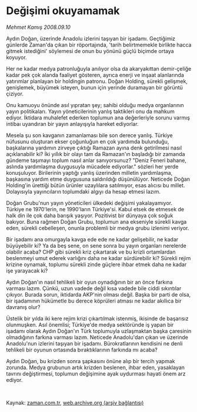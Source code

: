 # Değişimi okuyamamak

*Mehmet Kamış 2008.09.10*

<tr><td class="metin" colspan="2" style="padding-top: 20px; padding-left: 5px; padding-right: 10px;">Aydın Doğan, üzerinde Anadolu izlerini taşıyan bir işadamı. Geçtiğimiz günlerde Zaman'da çıkan bir röportajında, 'tarih belirtmemekle birlikte hacca gitmek istediğini' söylemesi de onun bu yönünü güçlü biçimde ortaya koyuyor.</td></tr><tr><td class="metin" colspan="2" style="padding-top: 20px; padding-left: 5px; padding-right: 10px;"><p>Her ne kadar medya patronluğuyla anılıyor olsa da akaryakıttan demir-çeliğe kadar pek çok alanda faaliyet gösteren, ayrıca enerji ve inşaat alanlarında yatırımlar planlayan bir holdingin patronu. Doğan Holding, sürekli gelişmek, genişlemek, büyümek isteyen, bunun için yerinde duramayan bir görüntü çiziyor. 
<p> Onu kamuoyu önünde asıl yıpratan şey; sahibi olduğu medya organlarının yayın politikaları. Yayın yöneticilerinin yanlış taktikleri onu da mahkum ediyor. İktidara muhalefet ederken toplumun ana değerleriyle sorunu varmış intibaı uyandıran bir yayın anlayışıyla hareket ediyorlar. 
<p>Mesela şu son kavganın zamanlaması bile son derece yanlış. Türkiye nüfusunu oluşturan ekser çoğunluğun en çok yardımda bulunduğu, başkalarına yardımın zirveye çıktığı Ramazan ayına denk getirilmesi nasıl açıklanabilir ki? İki yıllık bir olayı tam da Ramazan'ın başladığı bir zamanda gündeme taşımayı toplum nasıl anlar sanıyorsunuz? "Deniz Feneri bahane, aslında yardımlaşma duygusuyla mücadele ediyorlar." sözleri her yerde konuşuluyor. Birilerinin yaptığı yanlış üzerinden milletin yardımlaşma, başkasına yardım etme duygusuna saldırıldığı düşünülüyor. Neticede Doğan Holding'in ürettiği bütün ürünler uzaylılara satılmıyor, esas alıcısı bu millet. Dolayısıyla yayıncıların toplumdaki algıyı da hesap etmesi lazım.
<p>Doğan Grubu'nun yayın yöneticileri ülkedeki değişimi yakalayamıyor. Türkiye ne 1970'lerin, ne 1990'ların Türkiye'si. Kabul etsek de etmesek de halk din ile çok daha barışık yaşıyor. Pozitivist bir dünyaya çok soğuk bakıyor. Buna rağmen Doğan Grubu, toplumun ana ekseniyle sürekli kavga eden, sürekli cebelleşen, onunla problemli bir medya grubu izlenimi veriyor. 
<p>Bir işadamı ana omurgayla kavga ede ede ne kadar gelişebilir, ne kadar büyüyebilir ki? Ya da beş sene, on sene sonra bu yayın organları nerelerde olabilir acaba? CHP gibi sürekli kriz çıkartarak ve bu krizli ortamlardan beslenmeyi umut ederek varlığını daha ne kadar sürdürebilir ki? Sürekli rejim krizine oynamak, toplumu sürekli zinde güçlere ihbar etmek daha ne kadar işe yarayacak ki?
<p>Aydın Doğan'ın nasıl tehlikeli bir oyun oynadığının bir an önce farkına varması lazım. Çünkü, uzun vadede değil kısa vadede bile ciddi sıkıntılar çıkıyor. Burada sorun, iktidarda AKP'nin olması değil. Başka bir parti de olsa, bir işadamının hükümetle bu derece köprüleri atması ne kadar akıllıca bir davranış olur?
<p>Üstelik bir yılda iki kere rejim krizi çıkartılmak istenmiş, ikisinde de başarısız olunmuşken. Asıl önemlisi; Türkiye'de medya sektöründe iş yapan bir işadamı olarak Aydın Doğan'ın Türk toplumuyla uzlaşmaktan başka çaresinin olmadığının farkına varması lazım. Neticede Anadolu'dan çıkan ve üzerinde Anadolu'nun izlerini taşıyan bir işadamı. Bürokratlarının kendisini ne denli tehlikeli bir oyunun ortasında bıraktıklarının farkında mı acaba? 
<p>Aydın Doğan, bu krizden sonra şapkasını önüne alıp bir tercih yapmak zorunda. Medya grubunun artık krizden beslenen, ihbar eden, yasaklayan tavrını değiştirmesi, toplumun değişimine ayak uydurması hayati önem arz ediyor.
<p><br/></p></p></p></p></p></p></p></p></p></td></tr>

Kaynak: [zaman.com.tr](http://zaman.com.tr/yazar.do?yazino=736313), [web.archive.org (arşiv bağlantısı)](http://web.archive.org/web/20080916202325/http://www.zaman.com.tr:80/yazar.do?yazino=736313)
